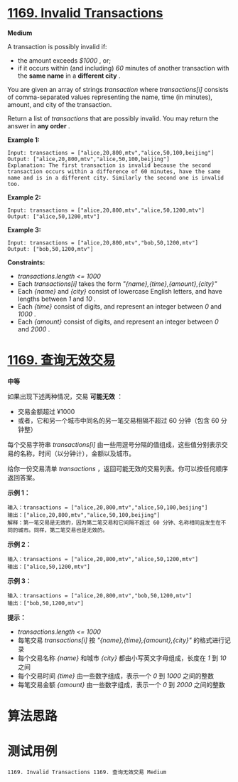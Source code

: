 # [1169. Invalid Transactions][enTitle]

**Medium**

A transaction is possibly invalid if:

- the amount exceeds  *$1000* , or; 
- if it occurs within (and including)  *60*  minutes of another transaction with the **same name**  in a **different city** .

You are given an array of strings  *transaction*  where  *transactions[i]*  consists of comma-separated values representing the name, time (in minutes), amount, and city of the transaction.

Return a list of  *transactions*  that are possibly invalid. You may return the answer in **any order** .



**Example 1:** 

```
Input: transactions = ["alice,20,800,mtv","alice,50,100,beijing"]
Output: ["alice,20,800,mtv","alice,50,100,beijing"]
Explanation: The first transaction is invalid because the second transaction occurs within a difference of 60 minutes, have the same name and is in a different city. Similarly the second one is invalid too.
```

**Example 2:** 

```
Input: transactions = ["alice,20,800,mtv","alice,50,1200,mtv"]
Output: ["alice,50,1200,mtv"]

```

**Example 3:** 

```
Input: transactions = ["alice,20,800,mtv","bob,50,1200,mtv"]
Output: ["bob,50,1200,mtv"]

```



**Constraints:** 

-  *transactions.length <= 1000*  
- Each  *transactions[i]*  takes the form  *"{name},{time},{amount},{city}"*  
- Each  *{name}*  and  *{city}*  consist of lowercase English letters, and have lengths between  *1*  and  *10* . 
- Each  *{time}*  consist of digits, and represent an integer between  *0*  and  *1000* . 
- Each  *{amount}*  consist of digits, and represent an integer between  *0*  and  *2000* .


# [1169. 查询无效交易][cnTitle]

**中等**

如果出现下述两种情况，交易 **可能无效** ：

- 交易金额超过 ¥1000 
- 或者，它和另一个城市中同名的另一笔交易相隔不超过 60 分钟（包含 60 分钟整）

每个交易字符串  *transactions[i]*  由一些用逗号分隔的值组成，这些值分别表示交易的名称，时间（以分钟计），金额以及城市。

给你一份交易清单  *transactions* ，返回可能无效的交易列表。你可以按任何顺序返回答案。



**示例 1：** 

```
输入：transactions = ["alice,20,800,mtv","alice,50,100,beijing"]
输出：["alice,20,800,mtv","alice,50,100,beijing"]
解释：第一笔交易是无效的，因为第二笔交易和它间隔不超过 60 分钟、名称相同且发生在不同的城市。同样，第二笔交易也是无效的。
```

**示例 2：** 

```
输入：transactions = ["alice,20,800,mtv","alice,50,1200,mtv"]
输出：["alice,50,1200,mtv"]

```

**示例 3：** 

```
输入：transactions = ["alice,20,800,mtv","bob,50,1200,mtv"]
输出：["bob,50,1200,mtv"]

```



**提示：** 

-  *transactions.length <= 1000*  
- 每笔交易  *transactions[i]*  按  *"{name},{time},{amount},{city}"*  的格式进行记录 
- 每个交易名称  *{name}*  和城市  *{city}*  都由小写英文字母组成，长度在  *1*  到  *10*  之间 
- 每个交易时间  *{time}*  由一些数字组成，表示一个  *0*  到  *1000*  之间的整数 
- 每笔交易金额  *{amount}*  由一些数字组成，表示一个  *0*  到  *2000*  之间的整数




# 算法思路

# 测试用例
```
1169. Invalid Transactions 1169. 查询无效交易 Medium
```

[enTitle]: https://leetcode.com/problems/invalid-transactions/
[cnTitle]: https://leetcode-cn.com/problems/invalid-transactions/
